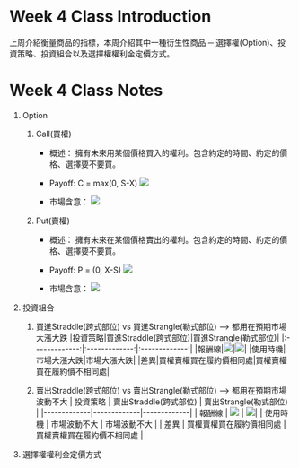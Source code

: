 # Week 4 Class Introduction
上周介紹衡量商品的指標，本周介紹其中一種衍生性商品 ─ 選擇權(Option)、投資策略、投資組合以及選擇權權利金定價方式。<br />

# Week 4 Class Notes
1. Option <br />
   1. Call(買權)
      * 概述：
      擁有未來用某個價格買入的權利。包含約定的時間、約定的價格、選擇要不要買。
      
      * Payoff:
      C = max(0, S-X)
      ![](https://drive.google.com/uc?export=view&id=1N_OtPi90kMzm0krc56_akVrPp49nJ8Wg)
      
      * 市場含意：
      ![](https://drive.google.com/uc?export=view&id=1RBF9iNjGP8AyJAjTu_MFVSf70yX1H4wY)

      
   2. Put(賣權)
      * 概述：
      擁有未來在某個價格賣出的權利。包含約定的時間、約定的價格、選擇要不要買。
      
      * Payoff:
      P = (0, X-S)
      ![](https://drive.google.com/uc?export=view&id=1dqmK0GCkGo8Mgipd5U3ihe4YSANZ0xBc)
      
      * 市場含意：
      ![](https://drive.google.com/uc?export=view&id=1VgTYzGW9D1AQ5jsAtwZCzaUalg4LK0iQ)
   

2. 投資組合
   1. 買進Straddle(跨式部位) vs 買進Strangle(勒式部位) --> 都用在預期市場大漲大跌 
   |投資策略|買進Straddle(跨式部位)|買進Strangle(勒式部位)|
   |:-------------:|:-------------:|:-------------:|
   |報酬線|![](https://drive.google.com/uc?export=view&id=1jAGbWBcHhiHPJxV5lABnH0CRPXQelvkZ)|![](https://drive.google.com/uc?export=view&id=18eajlNiLNB8eLGY8azBzOb4vYBhcJ6Up)|
   |使用時機|市場大漲大跌|市場大漲大跌|
   |差異|買權賣權買在履約價相同處|買權賣權買在履約價不相同處|
   
   2. 賣出Straddle(跨式部位) vs 賣出Strangle(勒式部位) --> 都用在預期市場波動不大
   | 投資策略 | 賣出Straddle(跨式部位) | 賣出Strangle(勒式部位) |
   |-------------|-------------|-------------|
   | 報酬線 | ![](https://drive.google.com/uc?export=view&id=19s90BK_bV9jBF_-NoS-1PVyl3-kYAIvf) | ![](https://drive.google.com/uc?export=view&id=1Ehe9Ex7A7MSkGgLtEAdLJZhIxIhQG1Ft)|
   | 使用時機 |  市場波動不大 | 市場波動不大 |
   | 差異 | 買權賣權買在履約價相同處 | 買權賣權買在履約價不相同處 |

3. 選擇權權利金定價方式

